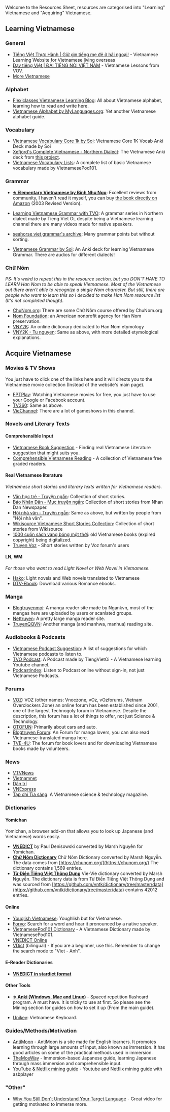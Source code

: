 Welcome to the Resources Sheet, resources are categorised into "Learning" Vietnamese and "Acquiring" Vietnamese. 

## Learning Vietnamese

### General
- [Tiếng Việt Thực Hành | Giữ gìn tiếng mẹ đẻ ở hải ngoại!](https://tiengviethuchanh.wordpress.com/) - Vietnamese Learning Website for Vietnamese living overseas
- [Dạy tiếng Việt | ĐÀI TIẾNG NÓI VIỆT NAM](https://vovworld.vn/vi-VN/day-tieng-viet/316.vov) - Vietnamese Lessons from VOV.
- [More Vietnamese](https://morevietnamese.com/)


### Alphabet
- [Flexiclasses Vietnamese Learning Blog](https://flexiclasses.com/vietnamese/alphabet/): All about Vietnamese alphabet, learning how to read and write here.
- [Vietnamese Alphabet by MyLanguages.org](http://www.mylanguages.org/vietnamese_alphabet.php): Yet another Vietnamese alphabet guide.

### Vocabulary
- [Vietnamese Vocabulary Core 1k by Soi](https://ankiweb.net/shared/info/687513656): Vietnamese Core 1K Vocab Anki Deck made by Soi
- [Xefjord's Complete Vietnamese - Northern Dialect](https://www.dropbox.com/sh/g4iz7sw992qzieg/AAD-iCCcDrUmfUPsXU3JtvWLa?dl=0): The Vietnamese Anki deck from [this project](https://www.reddit.com/r/languagelearning/comments/ywuj8g/100_free_anki_language_decks_xefjords_complete/).
- [Vietnamese Vocabulary Lists](https://www.vietnamesepod101.com/vietnamese-vocabulary-lists/): A complete list of basic Vietnamese vocabulary made by VietnamesePod101.

### Grammar
- [**※ Elementary Vietnamese by Binh Nhu Ngo**](https://archive.org/details/elementaryvietna0000ngnh/): Excellent reviews from community, I haven't read it myself, you can buy [the book directly on Amazon](https://www.amazon.com/Elementary-Vietnamese-Binh-Nhu-Ph-D/dp/0804833699) (2003 Revised Version).

- [Learning Vietnamese Grammar with TVO](https://www.youtube.com/playlist?list=PLpDgPu_Hq9ZxWC8CAODefCnjAov6t-3ev): A grammar series in Northern dialect made by Tieng Viet Oi, despite being a Vietnamese learning channel there are many videos made for native speakers.

- [seahorse viet grammar's archive](https://seahorseviet.wordpress.com/category/grammar/): Many grammar points but without sorting.

- [Vietnamese Grammar by Soi](https://ankiweb.net/shared/info/1707723482): An Anki deck for learning Vietnamese Grammar. There are audios for different dialects!

### Chữ Nôm

*PS: It's weird to repeat this in the resource section, but you DON'T HAVE TO LEARN Han Nom to be able to speak Vietnamese. Most of the Vietnamese out there aren't able to recognize a single Nom character. But still, there are people who want to learn this so I decided to make Han Nom resource list (It's not completed though).*

- [ChuNom.org](https://chunom.org/): There are some Chữ Nôm course offered by ChuNom.org
- [Nom Foundation](https://nomfoundation.org/): an American nonprofit agency for Han Nom preservation. 
- [VNY2K](http://vny2k.com/hannom/index.aspx): An online dictionary dedicated to Han Nom etymology
- [VNY2K - Tu nguyen](http://vny2k.com/hannom/tunguyen.asp): Same as above, with more detailed etymological explanations.

## Acquire Vietnamese

### Movies & TV Shows
You just have to click one of the links here and it will directs you to the Vietnamese movie collection (Instead of the website's main page).

- [FPTPlay](https://fptplay.vn/block/category_vod/viet-nam-5575464417dc1321ee858668): Watching Vietnamese movies for free, you just have to use your Google or Facebook account. 
- [TV360](https://tv360.vn/movies/phim-viet-nam?c=3733): Same as above.
- [VieChannel](https://www.youtube.com/channel/UCkna2OcuN1E6u5I8GVtdkOw): There are a lot of gameshows in this channel.

### Novels and Literary Texts

#### Comprehensible Input

- [Vietnamese Book Suggestion](books.md) - Finding real Vietnamese Literature suggestion that might suits you.
- [Comprehensible Vietnamese Reading](https://daihocmo.github.io/archive/vietnamese-reading/) - A collection of Vietnamese free graded readers.
 
#### Real Vietnamese literature

_Vietnamese short stories and literary texts written for Vietnamese readers._

- [Văn học trẻ - Truyện ngắn](https://vanhoctre.com/tac-gia-tac-pham/van-hoc-viet-nam/truyen-ngan): Collection of short stories.
- [Báo Nhân Dân - Mục truyện ngắn](https://nhandan.vn/truyen-ngan/): Collection of short stories from Nhan Dan Newspaper.
- [Hội nhà văn - Truyện ngắn](https://vanvn.vn/tac-pham-moi/truyen-ngan/): Same as above, but written by people from "Hội nhà văn".
- [Wikisource Vietnamese Short Stories Collection](https://vi.wikisource.org/wiki/Th%E1%BB%83_lo%E1%BA%A1i:Truy%E1%BB%87n_ng%E1%BA%AFn_Vi%E1%BB%87t_Nam): Collection of short stories from Wikisource
- [1000 cuốn sách vang bóng một thời](https://tve-4u.org/forums/1000-quyen-sach-viet-mot-thoi-vang-bong.136/): old Vietnamese books (expired copyright) being digitalized. 
- [Truyen Voz](https://voz.vn/f/truyen-voz.96/) - Short stories written by Voz forum's users

#### LN, WM

_For those who want to read Light Novel or Web Novel in Vietnamese._

- [Hako](https://ln.hako.vn/): Light novels and Web novels translated to Vietnamese
- [DTV-Ebook](https://www.dtv-ebook.com): Download various Romance ebooks.

### Manga
- [Blogtruyenmoi](https://blogtruyenmoi.com/): A manga reader site made by Ngankvn, most of the mangas here are uploaded by users or scanlated groups.
- [Nettruyen](https://nettruyenco.vn/): A pretty large manga reader site.
- [TruyenQQVN](https://truyenqqvn.com/): Another manga (and manhwa, manhua) reading site.  

### Audiobooks & Podcasts
- [Vietnamese Podcast Suggestion](podcasts.md): A list of suggestions for which Vietnamese podcasts to listen to.
- [TVO Podcast](https://www.youtube.com/playlist?list=PLpDgPu_Hq9Zx5cejuDGZPWdDyTPAgse7P): A Podcast made by TiengVietOi - A Vietnamese learning Youtube channel.
- [Podcastindex](https://podcastindex.org/): Listen to Podcast online without sign-in, not just Vietnamese Podcasts.

### Forums
- [VOZ](https://voz.vn/): VOZ (other names: Vnoczone, vOz, vOzforums, Vietnam Overclockers Zone) an online forum has been established since 2001, one of the largest Technogoly forum in Vietnamese. Despite the description, this forum has a lot of things to offer, not just Science & Technology.  
- [OTOFUN](https://www.otofun.net/forums): Primarily about cars and auto.
- [Blogtruyen Forum](https://forum.blogtruyenmoi.com/): An Forum for manga lovers, you can also read Vietnamese-translated manga here.
- [TVE-4U](https://tve-4u.org/): The forum for book lovers and for downloading Vietnamese books made by volunteers.

### News
- [VTVNews](https://vtv.vn/)
- [Vietnamnet](https://vietnamnet.vn/)
- [Dân trí](https://dantri.com.vn/)
- [VNExpress](https://vnexpress.net/)
- [Tạp chí Tia sáng](https://tiasang.com.vn/): A Vietnamese science & technology magazine.

### Dictionaries
#### Yomichan
Yomichan, a browser add-on that allows you to look up Japanese (and Vietnamese) words easily. 

- **[VNEDICT](https://www.mediafire.com/folder/9ss2pn046fcjo/Vi%E1%BB%87t_-_Anh)** by Paul Denisowski converted by Marsh Nguyễn for Yomichan.
- **[Chữ Nôm Dictionary](https://www.mediafire.com/file/sn5xjfcp045vh9p/Ch%E1%BB%AF_N%C3%B4m.zip/file)** Chữ Nôm Dictionary converted by Marsh Nguyễn. The data comes from [https://chunom.org/](https://chunom.org/) The dictionary contains 1,569 entries.
- **[Từ Điển Tiếng Việt Thông Dụng](https://www.mediafire.com/file/ekopqoj0627tpkw/T%E1%BB%AB_%C4%91i%E1%BB%83n_ti%E1%BA%BFng_Vi%E1%BB%87t.zip/file)** Vie-Vie dictionary converted by Marsh Nguyễn. The dictionary data is from Từ Điển Tiếng Việt Thông Dụng and was sourced from [https://github.com/vntk/dictionary/tree/master/data](https://github.com/vntk/dictionary/tree/master/data) contains 42012 entries.

#### Online
- [Youglish Vietnamese](https://youglish.com/vietnamese): Youghlish but for Vietnamese.
- [Forvo](https://forvo.com/languages/vi/): Search for a word and hear it pronounced by a native speaker.
- [VietnamesePod101 Dictionary](https://www.vietnamesepod101.com/vietnamese-dictionary/) - A Vietnamese Dictionary made by VietnamesePod101.
- [VNEDICT Online](http://www.denisowski.org/Vietnamese/Vietnamese.html)
- [VDict](http://1.vndic.net/) (bilingual) - If you are a beginner, use this. 
Remember to change the search mode to "Viet - Anh".

#### E-Reader Dictionaries
- **[VNEDICT in stardict format](https://www.mediafire.com/folder/9ss2pn046fcjo/Vi%E1%BB%87t_-_Anh)**

#### Other Tools

- **[※ Anki (Windows, Mac and Linux)](https://apps.ankiweb.net/)** - Spaced repetition flashcard program. A must have. It is tricky to use at first. So please see the Mining section for guides on how to set it up (From the main guide).

- [Unikey](https://www.unikey.org/download.html): Vietnamese Keyboard.
    
  
### Guides/Methods/Motivation

- [AntiMoon](http://www.antimoon.com/) - AntiMoon is a site made for English learners. It promotes learning through large amounts of input, also known as immersion. It has good articles on some of the practical methods used in immersion.
- [TheMoeWay](http://learnjapanese.moe/) - Immersion-based Japanese guide, learning Japanese through mass immersion and comprehensible input.
- [YouTube & Netflix mining guide](https://soyuz18.notion.site/Sentence-mining-from-Netflix-and-YouTube-with-asbplayer-83a03590cd8349ba81ca10340645b565) - Youtube and Netflix mining guide with asbplayer

### "Other"

- [Why You Still Don't Understand Your Target Language](https://youtu.be/_LIz-Wbt4us) - Great video for getting motivated to immerse more.
